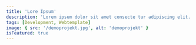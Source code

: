 ```yaml
---
title: 'Lore Ipsum'
description: 'Lorem ipsum dolor sit amet consecte tur adipiscing elit. Aliquam atque ipsam nihil cumque.'
tags: [Development, Webtemplate]
image: { src: '/demoprojekt.jpg', alt: 'demoprojekt' }
isFeatured: true
---
```

